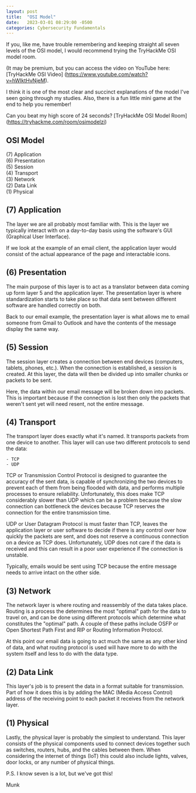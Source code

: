 ```yaml
---
layout: post
title:  "OSI Model"
date:   2023-03-01 08:29:00 -0500
categories: Cybersecurity Fundamentals
---
```

If you, like me, have trouble remembering and keeping straight all seven levels of the OSI model, I would recommend trying the TryHackMe OSI model room. 

(It may be premium, but you can access the video on YouTube here: [TryHackMe OSI Video] (https://www.youtube.com/watch?v=hWIktHvNjeM). 

I think it is one of the most clear and succinct explanations of the model I've seen going through my studies. Also, there is a fun little mini game at the end to help you remember!

Can you beat my high score of 24 seconds?
[TryHackMe OSI Model Room] (https://tryhackme.com/room/osimodelzi)

## OSI Model

(7) Application  
(6) Presentation  
(5) Session  
(4) Transport  
(3) Network  
(2) Data Link  
(1) Physical  

## (7) Application

The layer we are all probably most familiar with. This is the layer we typically interact with on a day-to-day basis using the software's GUI (Graphical User Interface).

If we look at the example of an email client, the application layer would consist of the actual appearance of the page and interactable icons.

## (6) Presentation

The main purpose of this layer is to act as a translator between data coming up form layer 5 and the application layer. The presentation layer is where standardization starts to take place so that data sent between different software are handled correctly on both.

Back to our email example, the presentation layer is what allows me to email someone from Gmail to Outlook and have the contents of the message display the same way.

## (5) Session

The session layer creates a connection between end devices (computers, tablets, phones, etc.). When the connection is established, a session is created. At this layer, the data will then be divided up into smaller chunks or packets to be sent.

Here, the data within our email message will be broken down into packets. This is important because if the connection is lost then only the packets that weren't sent yet will need resent, not the entire message.

## (4) Transport

The transport layer does exactly what it's named. It transports packets from one device to another. This layer will can use two different protocols to send the data:

    - TCP
    - UDP

TCP or Transmission Control Protocol is designed to guarantee the accuracy of the sent data, is capable of synchronizing the two devices to prevent each of them from being flooded with data, and performs multiple processes to ensure reliability. Unfortunately, this does make TCP considerably slower than UDP which can be a problem because the slow connection can bottleneck the devices because TCP reserves the connection for the entire transmission time.

UDP or User Datagram Protocol is must faster than TCP, leaves the application layer or user software to decide if there is any control over how quickly the packets are sent, and does not reserve a continuous connection on a device as TCP does. Unfortunately, UDP does not care if the data is received and this can result in a poor user experience if the connection is unstable.

Typically, emails would be sent using TCP because the entire message needs to arrive intact on the other side.

## (3) Network

The network layer is where routing and reassembly of the data takes place. Routing is a process the determines the most "optimal" path for the data to travel on, and can be done using different protocols which determine what constitutes the "optimal" path. A couple of these paths include OSFP or Open Shortest Path First and RIP or Routing Information Protocol.

At this point our email data is going to act much the same as any other kind of data, and what routing protocol is used will have more to do with the system itself and less to do with the data type.

## (2) Data Link

This layer's job is to present the data in a format suitable for transmission. Part of how it does this is by adding the MAC (Media Access Control) address of the receiving point to each packet it receives from the network layer. 

## (1) Physical

Lastly, the physical layer is probably the simplest to understand. This layer consists of the physical components used to connect devices together such as switches, routers, hubs, and the cables between them. When considering the internet of things (IoT) this could also include lights, valves, door locks, or any number of physical things.

P.S. I know seven is a lot, but we've got this!

Munk